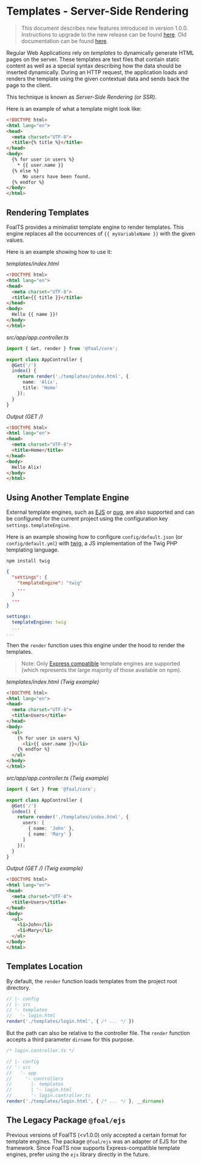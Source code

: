 # Templates - Server-Side Rendering

> This document describes new features introduced in version 1.0.0. Instructions to upgrade to the new release can be found [here](https://github.com/FoalTS/foal/releases/tag/v1.0.0). Old documentation can be found [here](https://github.com/FoalTS/foal/blob/v0.8/docs/utilities/templating.md).

Regular Web Applications rely on _templates_ to dynamically generate HTML pages on the server. These templates are text files that contain static content as well as a special syntax describing how the data should be inserted dynamically. During an HTTP request, the application loads and renders the template using the given contextual data and sends back the page to the client.

This technique is known as _Server-Side Rendering (or SSR)_.

Here is an example of what a template might look like:

```html
<!DOCTYPE html>
<html lang="en">
<head>
  <meta charset="UTF-8">
  <title>{% title %}</title>
</head>
<body>
  {% for user in users %}
    * {{ user.name }}
  {% else %}
      No users have been found.
  {% endfor %}
</body>
</html>
```

## Rendering Templates

FoalTS provides a minimalist template engine to render templates. This engine replaces all the occurrences of `{{ myVariableName }}` with the given values.

Here is an example showing how to use it:

*templates/index.html*
```html
<!DOCTYPE html>
<html lang="en">
<head>
  <meta charset="UTF-8">
  <title>{{ title }}</title>
</head>
<body>
  Hello {{ name }}!
</body>
</html>
```

*src/app/app.controller.ts*
```typescript
import { Get, render } from '@foal/core';

export class AppController {
  @Get('/')
  index() {
    return render('./templates/index.html', {
      name: 'Alix',
      title: 'Home'
    });
  }
}
```

*Output (GET /)*
```html
<!DOCTYPE html>
<html lang="en">
<head>
  <meta charset="UTF-8">
  <title>Home</title>
</head>
<body>
  Hello Alix!
</body>
</html>
```

## Using Another Template Engine

External template engines, such as [EJS](https://www.npmjs.com/package/ejs) or [pug](https://www.npmjs.com/package/pug), are also supported and can be configured for the current project using the configuration key `settings.templateEngine`.

Here is an example showing how to configure `config/default.json` (or `config/default.yml`) with [twig](https://www.npmjs.com/package/twig), a JS implementation of the Twig PHP templating language.

```
npm install twig
```

```json
{
  "settings": {
    "templateEngine": "twig"
    ...
  }
  ...
}
```

```yaml
settings:
  templateEngine: twig
  ...
...
```

Then the `render` function uses this engine under the hood to render the templates.

> Note: Only [Express compatible](https://expressjs.com/en/resources/template-engines.html) template engines are supported (which represents the large majority of those available on npm).

*templates/index.html (Twig example)*
```html
<!DOCTYPE html>
<html lang="en">
<head>
  <meta charset="UTF-8">
  <title>Users</title>
</head>
<body>
  <ul>
    {% for user in users %}
      <li>{{ user.name }}</li>
    {% endfor %}
  </ul>
</body>
</html>
```

*src/app/app.controller.ts (Twig example)*
```typescript
import { Get } from '@foal/core';

export class AppController {
  @Get('/')
  index() {
    return render('./templates/index.html', {
      users: [
        { name: 'John' },
        { name: 'Mary' }
      ]
    });
  }
}
```

*Output (GET /) (Twig example)*
```html
<!DOCTYPE html>
<html lang="en">
<head>
  <meta charset="UTF-8">
  <title>Users</title>
</head>
<body>
  <ul>
    <li>John</li>
    <li>Mary</li>
  </ul>
</body>
</html>
```

## Templates Location

By default, the `render` function loads templates from the project root directory.

```typescript
// |- config
// |- src
// '- templates
//   '- login.html
render('./templates/login.html', { /* ... */ })
```

But the path can also be relative to the controller file. The `render` function accepts a third parameter `dirname` for this purpose.

```typescript
/* login.controller.ts */

// |- config
// '- src
//   '- app
//     '- controllers
//       |- templates
//       | '- login.html
//       '- login.controller.ts
render('./templates/login.html', { /* ... */ }, __dirname)
```

## The Legacy Package `@foal/ejs`

Previous versions of FoalTS (<v1.0.0) only accepted a certain format for template engines. The package `@foal/ejs` was an adapter of EJS for the framework. Since FoalTS now supports Express-compatible template engines, prefer using the `ejs` library directly in the future.